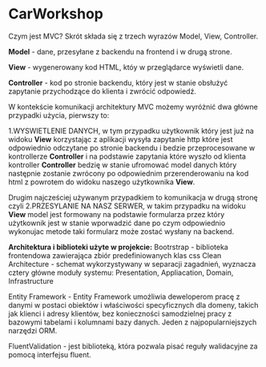 # CarWorkshop

Czym jest MVC?
Skrót składa się z trzech wyrazów Model, View, Controller.

**Model** - dane, przesyłane z backendu na frontend i w drugą strone.

**View** - wygenerowany kod HTML, któy w przeglądarce wyświetli dane.

**Controller** - kod po stronie backendu, który jest w stanie obsłużyć zapytanie przychodzące do klienta i zwrócić odpowiedź.

W kontekście komunikacji architektury MVC możemy wyróżnić dwa główne przypadki użycia, pierwszy to:

1.WYSWIETLENIE DANYCH, w tym przypadku użytkownik który jest już na widoku **View** korzystając z aplikacji wysyła zapytanie http które jest odpowiednio odczytane po stronie backendu i bedzie przeprocesowane w kontrollerze **Controller** i na podstawie zapytania które wyszło od klienta kontroller **Controller** bedzię w stanie ufromować model danych który następnie zostanie zwrócony po odpowiednim przerenderowaniu na kod html z powrotem do widoku naszego użytkownika **View**.

Drugim najcześciej używanym przypadkiem to komunikacja w drugą stronę czyli 2.PRZESYLANIE NA NASZ SERWER, w takim przypadku na widoku **View** model jest formowany na podstawie formularza przez który użytkownik jest w stanie wporwadzić dane po czym odpowiednio wykonujac metode taki formularz może zostać wysłany na backend.

**Architektura i biblioteki użyte w projekcie:**
Bootrstrap - biblioteka frontendowa zawierająca zbiór predefiniowanych klas css
Clean Architecture - schemat wykorzystywany w separacji zagadnień, wyznacza cztery główne moduły systemu: Presentation, Appliacation, Domain, Infrastructure

Entity Framework - Entity Framework umożliwia deweloperom pracę z danymi w postaci obiektów i właściwości specyficznych dla domeny, takich jak klienci i adresy klientów, bez konieczności samodzielnej pracy z bazowymi tabelami i kolumnami bazy danych. Jeden z najpopularniejszych narzędzi ORM.
  
FluentValidation - jest biblioteką, która pozwala pisać reguły walidacyjne za pomocą interfejsu fluent.





